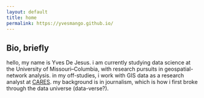 ```yaml
---
layout: default
title: home
permalink: https://yvesmango.github.io/
---
```


## Bio, briefly

hello, my name is Yves De Jesus. i am currently studying data science at the University of Missouri–Columbia, with research pursuits in geospatial-network analysis. in my off-studies, i work with GIS data as a research analyst at <a href="https://careshq.org/about/" target="_blank">CARES</a>. my background is in journalism, which is how i first broke through the data universe (data-verse?). 

